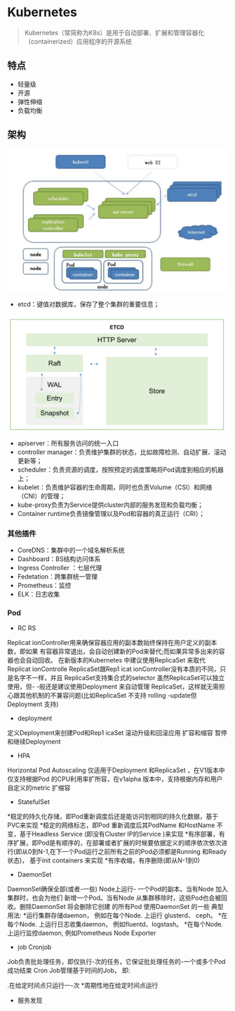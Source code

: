 # Kubernetes

>Kubernetes（常简称为K8s）是用于自动部署、扩展和管理容器化（containerized）应用程序的开源系统

## 特点

- 轻量级
- 开源
- 弹性伸缩
- 负载均衡

## 架构

![屏幕截图 2020-08-11 122543](/assets/屏幕截图%202020-08-11%20122543.png)

- etcd：键值对数据库，保存了整个集群的重要信息；

![屏幕截图 2020-08-11 122855](/assets/屏幕截图%202020-08-11%20122855.png)

- apiserver：所有服务访问的统一入口
- controller manager：负责维护集群的状态，比如故障检测、自动扩展、滚动更新等；
- scheduler：负责资源的调度，按照预定的调度策略将Pod调度到相应的机器上；
- kubelet：负责维护容器的生命周期，同时也负责Volume（CSI）和网络（CNI）的管理；
- kube-proxy负责为Service提供cluster内部的服务发现和负载均衡；
- Container runtime负责镜像管理以及Pod和容器的真正运行（CRI）；

### 其他插件

- CoreDNS：集群中的一个域名解析系统
- Dashboard：BS结构访问体系
- Ingress Controller ：七层代理
- Fedetation：跨集群统一管理
- Prometheus：监控
- ELK：日志收集

### Pod

- RC RS

Replicat ionController用来确保容器应用的副本数始终保持在用户定义的副本数，即如果
有容器异常退出，会自动创建新的Pod来替代;而如果异常多出来的容器也会自动回收。
在新版本的Kubernetes 中建议使用ReplicaSet 来取代Replicat ionControlle
ReplicaSet跟Rep1 icat ionController没有本质的不同，只是名字不一样，并且
ReplicaSet支持集合式的selector
虽然ReplicaSet可以独立使用，但- -般还是建议使用Deployment 来自动管理
ReplicaSet，这样就无需担心跟其他机制的不兼容问题(比如ReplicaSet 不支持
rolling -update但Deployment 支持)

- deployment

定义Deployment来创建Pod和Rep1 icaSet
滚动升级和回滚应用
扩容和缩容
暂停和继续Deployment

- HPA

Horizontal Pod Autoscaling 仅适用于Deployment 和ReplicaSet ，在V1版本中仅支持根据Pod
的CPU利用率扩所容，在v1alpha 版本中，支持根据内存和用户自定义的metric 扩缩容

- StatefulSet

*稳定的持久化存储，即Pod重新调度后还是能访问到相同的持久化数据，基于PVC来实现
*稳定的网络标志，即Pod 重新调度后其PodName 和HostName 不变，基于Headless Service
(即没有Cluster IP的Service )来实现
*有序部署，有序扩展，即Pod是有顺序的，在部署或者扩展的时候要依据定义的顺序依次依次进
行(即从0到N-1,在下一个Pod运行之前所有之前的Pod必须都是Running 和Ready状态)，
基于init containers 来实现
*有序收缩，有序删除(即从N-1到0)

- DaemonSet

DaemonSet确保全部(或者-一些) Node上运行- 一个Pod的副本。当有Node 加入集群时，也会为他们
新增一个Pod。当有Node 从集群移除时，这些Pod也会被回收。删除DaemonSet 将会删除它创建
的所有Pod
使用DaemonSet 的一些 典型用法:
*运行集群存储daemon， 例如在每个Node. 上运行 glusterd、 ceph。
*在每个Node. 上运行日志收集daemon， 例如fluentd、logstash。
*在每个Node. 上运行监控daemon, 例如Prometheus Node Exporter

- job Cronjob

Job负责批处理任务，即仅执行-次的任务，它保证批处理任务的-一个或多个Pod成功结束
Cron Job管理基于时间的Job， 即:

.在给定时间点只运行一-次
*周期性地在给定时间点运行

- 服务发现